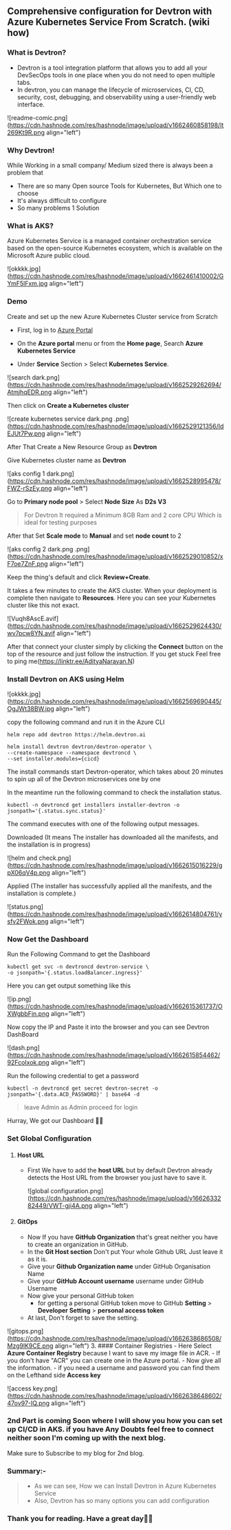 ## Comprehensive configuration for Devtron with Azure Kubernetes Service From Scratch. (wiki how)

### What is Devtron?
- Devtron is a tool integration platform that allows you to add all your DevSecOps tools in one place when you do not need to open multiple tabs. 
- In devtron, you can manage the lifecycle of microservices, CI, CD, security, cost, debugging, and observability using a user-friendly web interface.

![readme-comic.png](https://cdn.hashnode.com/res/hashnode/image/upload/v1662460858198/lt269Kt9R.png align="left")

### Why Devtron!
While Working in a small company/ Medium sized there is always been a problem that
- There are so many Open source Tools for Kubernetes, But Which one to choose
- It's always difficult to configure 
- So many problems 1 Solution

### What is AKS?
Azure Kubernetes Service is a managed container orchestration service based on the open-source Kubernetes ecosystem, which is available on the Microsoft Azure public cloud.

![okkkk.jpg](https://cdn.hashnode.com/res/hashnode/image/upload/v1662461410002/GYmF5lFxm.jpg align="left")

### Demo
Create and set up the new Azure Kubernetes Cluster service from Scratch

-  First, log in to [Azure Portal](https://portal.azure.com/#home)

- On the **Azure portal** menu or from the **Home page**, Search **Azure Kubernetes Service**

- Under **Service** Section > Select **Kubernetes Service**.

![search dark.png](https://cdn.hashnode.com/res/hashnode/image/upload/v1662529262694/AtmjhqEDR.png align="left")

Then click on **Create a Kubernetes cluster** 


![create kubernetes service dark.png .png](https://cdn.hashnode.com/res/hashnode/image/upload/v1662529121356/IdEJUt7Pw.png align="left")


After That Create a New Resource Group as **Devtron**

Give Kubernetes cluster name as **Devtron**



![aks config 1 dark.png](https://cdn.hashnode.com/res/hashnode/image/upload/v1662528995478/FWZ-rSzEy.png align="left")


Go to  **Primary node pool** > Select **Node Size** As **D2s V3** 

> For Devtron It required a Minimum 8GB Ram and 2 core CPU Which is ideal for testing purposes 

After that Set **Scale mode** to **Manual** and set **node count** to 2


![aks config 2 dark.png .png](https://cdn.hashnode.com/res/hashnode/image/upload/v1662529010852/xF7oe7ZnF.png align="left")

Keep the thing's default and click **Review+Create**. 

It takes a few minutes to create the AKS cluster. When your deployment is complete then navigate to **Resources**. Here you can see your Kubernetes cluster like this not exact.

![Vuqh8AscE.avif](https://cdn.hashnode.com/res/hashnode/image/upload/v1662529624430/wv7pcw8YN.avif align="left")

After that connect your cluster simply by clicking the **Connect** button on the top of the resource and just follow the instruction. If you get stuck Feel free to ping me(https://linktr.ee/AdityaNarayan.N)

### Install Devtron on AKS  using Helm
![okkkk.jpg](https://cdn.hashnode.com/res/hashnode/image/upload/v1662569690445/OgJWt38BW.jpg align="left")

copy the following command and run it in the Azure CLI
    
```
helm repo add devtron https://helm.devtron.ai

helm install devtron devtron/devtron-operator \
--create-namespace --namespace devtroncd \
--set installer.modules={cicd}
``` 
The install commands start Devtron-operator, which takes about 20 minutes to spin up all of the Devtron microservices one by one

In the meantime run the following command to check the installation status.
```
kubectl -n devtroncd get installers installer-devtron -o jsonpath='{.status.sync.status}'
```
The command executes with one of the following output messages.

Downloaded (It means The installer has downloaded all the manifests, and the installation is in progress)

![helm and check.png](https://cdn.hashnode.com/res/hashnode/image/upload/v1662615016229/gpX06qV4p.png align="left")

Applied (The installer has successfully applied all the manifests, and the installation is complete.)

![status.png](https://cdn.hashnode.com/res/hashnode/image/upload/v1662614804761/ysfv2FWok.png align="left")

### Now Get the Dashboard

Run the Following Command to get the Dashboard
```
kubectl get svc -n devtroncd devtron-service \
-o jsonpath='{.status.loadBalancer.ingress}'
``` 
Here you can get output something like this 

![ip.png](https://cdn.hashnode.com/res/hashnode/image/upload/v1662615361737/OXWgbbFjn.png align="left")

Now copy the IP and Paste it into the browser and you can see Devtron DashBoard

![dash.png](https://cdn.hashnode.com/res/hashnode/image/upload/v1662615854462/92FcoIxok.png align="left")

Run the following credential to get a password 
```
kubectl -n devtroncd get secret devtron-secret -o jsonpath='{.data.ACD_PASSWORD}' | base64 -d
```
>leave Admin as Admin proceed for login

 Hurray, We got our Dashboard 🎉😉

### Set Global Configuration

1. #### Host URL

    - First We have to add the **host URL** but by default Devtron already detects the Host URL from the browser you just have to save it. 

        ![global configuration.png](https://cdn.hashnode.com/res/hashnode/image/upload/v1662633282449/VWT-gji4A.png align="left")

2. #### GitOps

    - Now If you have **GitHub Organization** that's great neither you have to create an organization in GitHub.
    - In the **Git Host section** Don't put Your whole Github URL Just leave it as it is.  
    - Give your **Github Organization name** under GitHub Organisation Name
    - Give your **GitHub Account username** username under GitHub Username
    - Now give your personal GitHub token
       - for getting a personal GitHub token move to GitHub **Setting** > **Developer Setting** > **personal 
          access token**
    - At last, Don't forget to save the setting. 

![gitops.png](https://cdn.hashnode.com/res/hashnode/image/upload/v1662638686508/Mzg9lK9CE.png align="left")
3. #### Container Registries
    - Here Select **Azure Container Registry** because I want to save my image file in ACR.
    - If you don't have "ACR" you can create one in the Azure portal. 
    - Now give all the information. 
    - if you need a username and password you can find them on the Lefthand side **Access key** 
    
![access key.png](https://cdn.hashnode.com/res/hashnode/image/upload/v1662638648602/47ov97-IQ.png align="left")

### 2nd Part is coming Soon where I will show you how you can set up CI/CD in AKS. if you have Any Doubts feel free to connect neither soon I'm coming up with the next blog. 

Make sure to Subscribe to my blog for 2nd blog. 

 ### Summary:-
> - As we can see, How we can Install Devtron in Azure Kubernetes Service
> - Also, Devtron has so many options you can add configuration

### Thank you for reading. Have a great day🤩🥂













